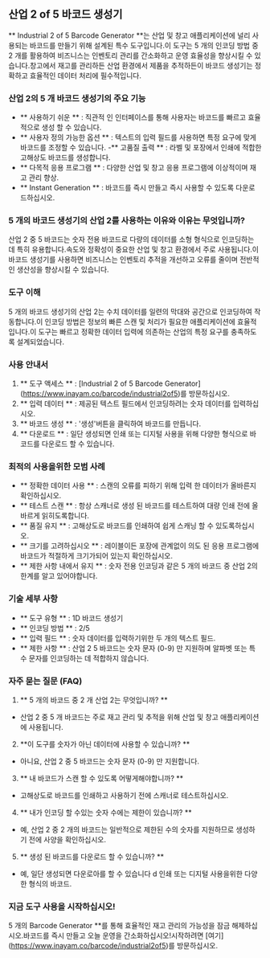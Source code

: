 ## 산업 2 of 5 바코드 생성기

** Industrial 2 of 5 Barcode Generator **는 산업 및 창고 애플리케이션에 널리 사용되는 바코드를 만들기 위해 설계된 특수 도구입니다.이 도구는 5 개의 인코딩 방법 중 2 개를 활용하여 비즈니스는 인벤토리 관리를 간소화하고 운영 효율성을 향상시킬 수 있습니다.창고에서 재고를 관리하든 산업 환경에서 제품을 추적하든이 바코드 생성기는 정확하고 효율적인 데이터 처리에 필수적입니다.

### 산업 2의 5 개 바코드 생성기의 주요 기능
- ** 사용하기 쉬운 ** : 직관적 인 인터페이스를 통해 사용자는 바코드를 빠르고 효율적으로 생성 할 수 있습니다.
- ** 사용자 정의 가능한 옵션 ** : 텍스트의 입력 필드를 사용하면 특정 요구에 맞게 바코드를 조정할 수 있습니다.
-** 고품질 출력 ** : 라벨 및 포장에서 인쇄에 적합한 고해상도 바코드를 생성합니다.
- ** 다목적 응용 프로그램 ** : 다양한 산업 및 창고 응용 프로그램에 이상적이며 재고 관리 향상.
- ** Instant Generation ** : 바코드를 즉시 만들고 즉시 사용할 수 있도록 다운로드하십시오.

### 5 개의 바코드 생성기의 산업 2를 사용하는 이유와 이유는 무엇입니까?
산업 2 중 5 바코드는 숫자 전용 바코드로 다량의 데이터를 소형 형식으로 인코딩하는 데 특히 유용합니다.속도와 정확성이 중요한 산업 및 창고 환경에서 주로 사용됩니다.이 바코드 생성기를 사용하면 비즈니스는 인벤토리 추적을 개선하고 오류를 줄이며 전반적인 생산성을 향상시킬 수 있습니다.

### 도구 이해
5 개의 바코드 생성기의 산업 2는 수치 데이터를 일련의 막대와 공간으로 인코딩하여 작동합니다.이 인코딩 방법은 정보의 빠른 스캔 및 처리가 필요한 애플리케이션에 효율적입니다.이 도구는 빠르고 정확한 데이터 입력에 의존하는 산업의 특정 요구를 충족하도록 설계되었습니다.

### 사용 안내서
1. ** 도구 액세스 ** : [Industrial 2 of 5 Barcode Generator] (https://www.inayam.co/barcode/industrial2of5)를 방문하십시오.
2. ** 입력 데이터 ** : 제공된 텍스트 필드에서 인코딩하려는 숫자 데이터를 입력하십시오.
3. ** 바코드 생성 ** : '생성'버튼을 클릭하여 바코드를 만듭니다.
4. ** 다운로드 ** : 일단 생성되면 인쇄 또는 디지털 사용을 위해 다양한 형식으로 바코드를 다운로드 할 수 있습니다.

### 최적의 사용을위한 모범 사례
- ** 정확한 데이터 사용 ** : 스캔의 오류를 피하기 위해 입력 한 데이터가 올바른지 확인하십시오.
- ** 테스트 스캔 ** : 항상 스캐너로 생성 된 바코드를 테스트하여 대량 인쇄 전에 올바르게 읽히도록합니다.
- ** 품질 유지 ** : 고해상도로 바코드를 인쇄하여 쉽게 스캐닝 할 수 있도록하십시오.
- ** 크기를 고려하십시오 ** : 레이블이든 포장에 관계없이 의도 된 응용 프로그램에 바코드가 적절하게 크기가되어 있는지 확인하십시오.
- ** 제한 사항 내에서 유지 ** : 숫자 전용 인코딩과 같은 5 개의 바코드 중 산업 2의 한계를 알고 있어야합니다.

### 기술 세부 사항
- ** 도구 유형 ** : 1D 바코드 생성기
- ** 인코딩 방법 ** : 2/5
- ** 입력 필드 ** : 숫자 데이터를 입력하기위한 두 개의 텍스트 필드.
- ** 제한 사항 ** : 산업 2 5 바코드는 숫자 문자 (0-9) 만 지원하며 알파벳 또는 특수 문자를 인코딩하는 데 적합하지 않습니다.

### 자주 묻는 질문 (FAQ)

1. ** 5 개의 바코드 중 2 개 산업 2는 무엇입니까? **
- 산업 2 중 5 개 바코드는 주로 재고 관리 및 추적을 위해 산업 및 창고 애플리케이션에 사용됩니다.

2. **이 도구를 숫자가 아닌 데이터에 사용할 수 있습니까? **
- 아니요, 산업 2 중 5 바코드는 숫자 문자 (0-9) 만 지원합니다.

3. ** 내 바코드가 스캔 할 수 있도록 어떻게해야합니까? **
- 고해상도로 바코드를 인쇄하고 사용하기 전에 스캐너로 테스트하십시오.

4. ** 내가 인코딩 할 수있는 숫자 수에는 제한이 있습니까? **
- 예, 산업 2 중 2 개의 바코드는 일반적으로 제한된 수의 숫자를 지원하므로 생성하기 전에 사양을 확인하십시오.

5. ** 생성 된 바코드를 다운로드 할 수 있습니까? **
- 예, 일단 생성되면 다운로아를 할 수 있습니다 d 인쇄 또는 디지털 사용을위한 다양한 형식의 바코드.

### 지금 도구 사용을 시작하십시오!
5 개의 Barcode Generator **를 통해 효율적인 재고 관리의 가능성을 잠금 해제하십시오.바코드를 즉시 만들고 오늘 운영을 간소화하십시오!시작하려면 [여기] (https://www.inayam.co/barcode/industrial2of5)를 방문하십시오.